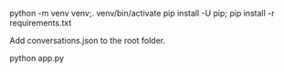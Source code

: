 python -m venv venv;. venv/bin/activate
pip install -U pip; pip install -r requirements.txt

Add conversations.json to the root folder.

python app.py
